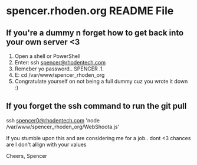 # spencer.rhoden.org README File

## If you're a dummy n forget how to get back into your own server <3 ##

1. Open a shell or PowerShell
2. Enter: ssh spencer@rhodentech.com
3. Remeber yo password.. SPENCER .1.
4. E: cd /var/www/spencer_rhoden_org
5. Congratulate yourself on not being a full dummy cuz you wrote it down :)


## If you forget the ssh command to run the git pull ##

ssh spencer0@rhodentech.com 'node /var/www/spencer_rhoden_org/WebShoota.js'

If you stumble upon this and are considering me for a job.. dont <3 chances are I don't allign with your
values


Cheers,
Spencer 
